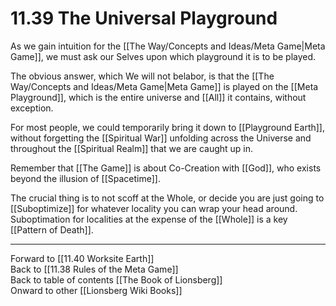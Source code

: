 # 11.39 The Universal Playground

As we gain intuition for the [[The Way/Concepts and Ideas/Meta Game|Meta Game]], we must ask our Selves upon which playground it is to be played. 

The obvious answer, which We will not belabor, is that the [[The Way/Concepts and Ideas/Meta Game|Meta Game]] is played on the [[Meta Playground]], which is the entire universe and [[All]] it contains, without exception. 

For most people, we could temporarily bring it down to [[Playground Earth]], without forgetting the [[Spiritual War]] unfolding across the Universe and throughout the [[Spiritual Realm]] that we are caught up in. 

Remember that [[The Game]] is about Co-Creation with [[God]], who exists beyond the illusion of [[Spacetime]]. 

The crucial thing is to not scoff at the Whole, or decide you are just going to [[Suboptimize]] for whatever locality you can wrap your head around. Suboptimation for localities at the expense of the [[Whole]] is a key [[Pattern of Death]]. 

___

Forward to [[11.40 Worksite Earth]]  
Back to [[11.38 Rules of the Meta Game]]  
Back to table of contents [[The Book of Lionsberg]]  
Onward to other [[Lionsberg Wiki Books]]  
